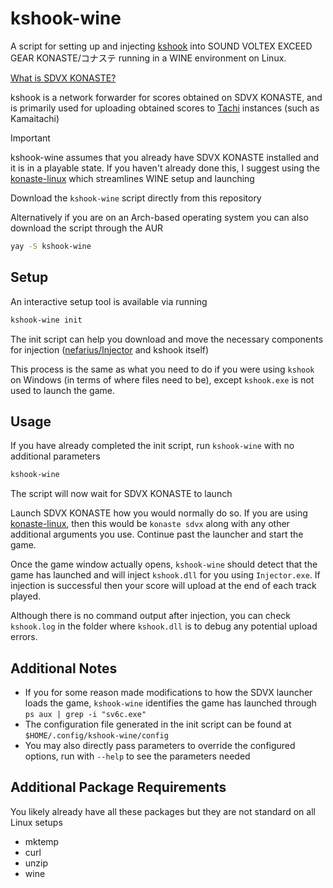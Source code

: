 # kshook-wine
A script for setting up and injecting [kshook](https://github.com/emskye96/kshook) into SOUND VOLTEX EXCEED GEAR KONASTE/コナステ running in a WINE environment on Linux.

[What is SDVX KONASTE?](https://www.sdvx.org/en/setup/konasute#intro)

kshook is a network forwarder for scores obtained on SDVX KONASTE, and is primarily used for uploading obtained scores to [Tachi](https://github.com/zkrising/Tachi) instances (such as Kamaitachi)

> [!IMPORTANT]
> kshook-wine assumes that you already have SDVX KONASTE installed and it is in a playable state. If you haven't already done this, I suggest using the [konaste-linux](https://github.com/mizztgc/konaste-linux) which streamlines WINE setup and launching

Download the `kshook-wine` script directly from this repository

Alternatively if you are on an Arch-based operating system you can also download the script through the AUR
```bash
yay -S kshook-wine
```

## Setup
An interactive setup tool is available via running
```bash
kshook-wine init
```
The init script can help you download and move the necessary components for injection ([nefarius/Injector](https://github.com/nefarius/Injector) and kshook itself)

This process is the same as what you need to do if you were using `kshook` on Windows (in terms of where files need to be), except `kshook.exe` is not used to launch the game.

## Usage
If you have already completed the init script, run `kshook-wine` with no additional parameters
```bash
kshook-wine
```
The script will now wait for SDVX KONASTE to launch

Launch SDVX KONASTE how you would normally do so. If you are using [konaste-linux](https://github.com/mizztgc/konaste-linux), then this would be
`konaste sdvx` along with any other additional arguments you use. Continue past the launcher and start the game.

Once the game window actually opens, `kshook-wine` should detect that the game has launched and will inject `kshook.dll` for you using `Injector.exe`. If injection is successful then your score will upload at the end of each track played.

Although there is no command output after injection, you can check `kshook.log` in the folder where `kshook.dll` is to debug any potential upload errors.

## Additional Notes
- If you for some reason made modifications to how the SDVX launcher loads the game, `kshook-wine` identifies the game has launched through `ps aux | grep -i "sv6c.exe"`
- The configuration file generated in the init script can be found at `$HOME/.config/kshook-wine/config`
- You may also directly pass parameters to override the configured options, run with `--help` to see the parameters needed

## Additional Package Requirements
You likely already have all these packages but they are not standard on all Linux setups
- mktemp
- curl
- unzip
- wine
